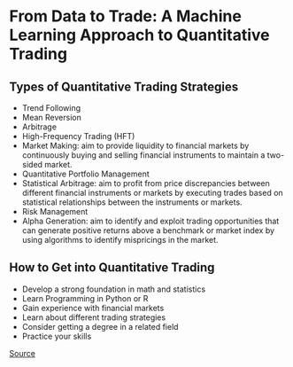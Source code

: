 # From Data to Trade: A Machine Learning Approach to Quantitative Trading

## Types of Quantitative Trading Strategies

- Trend Following
- Mean Reversion
- Arbitrage
- High-Frequency Trading (HFT)
- Market Making: aim to provide liquidity to financial markets by continuously buying and selling financial instruments to maintain a two-sided market.
- Quantitative Portfolio Management
- Statistical Arbitrage: aim to profit from price discrepancies between different financial instruments or markets by executing trades based on statistical relationships between the instruments or markets.
- Risk Management
- Alpha Generation: aim to identify and exploit trading opportunities that can generate positive returns above a benchmark or market index by using algorithms to identify mispricings in the market.

## How to Get into Quantitative Trading

- Develop a strong foundation in math and statistics
- Learn Programming in Python or R
- Gain experience with financial markets
- Learn about different trading strategies
- Consider getting a degree in a related field
- Practice your skills

[Source](https://papers.ssrn.com/sol3/papers.cfm?abstract_id=4315362)
